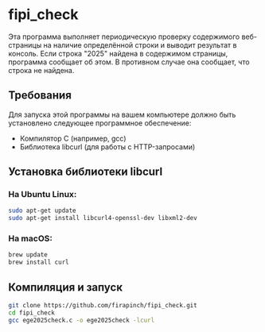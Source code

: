 # fipi_check

Эта программа выполняет периодическую проверку содержимого веб-страницы на наличие определённой строки и выводит результат в консоль. Если строка "2025" найдена в содержимом страницы, программа сообщает об этом. В противном случае она сообщает, что строка не найдена.

## Требования

Для запуска этой программы на вашем компьютере должно быть установлено следующее программное обеспечение:

- Компилятор C (например, gcc)
- Библиотека libcurl (для работы с HTTP-запросами)

## Установка библиотеки libcurl

### На Ubuntu Linux:

```bash
sudo apt-get update
sudo apt-get install libcurl4-openssl-dev libxml2-dev
```

### На macOS:

``` bash
brew update
brew install curl
```

## Компиляция и запуск

``` bash
git clone https://github.com/firapinch/fipi_check.git
cd fipi_check
gcc ege2025check.c -o ege2025check -lcurl
```
